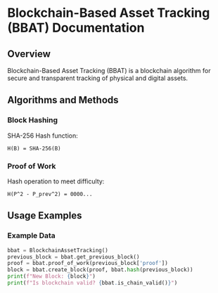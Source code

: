 # Blockchain-Based Asset Tracking (BBAT) Documentation

## Overview
Blockchain-Based Asset Tracking (BBAT) is a blockchain algorithm for secure and transparent tracking of physical and digital assets.

## Algorithms and Methods
### Block Hashing
SHA-256 Hash function:
```
H(B) = SHA-256(B)
```

### Proof of Work
Hash operation to meet difficulty:
```
H(P^2 - P_prev^2) = 0000...
```

## Usage Examples
### Example Data
```python
bbat = BlockchainAssetTracking()
previous_block = bbat.get_previous_block()
proof = bbat.proof_of_work(previous_block['proof'])
block = bbat.create_block(proof, bbat.hash(previous_block))
print(f"New Block: {block}")
print(f"Is blockchain valid? {bbat.is_chain_valid()}")
```
